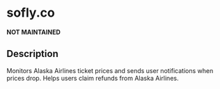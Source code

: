 # sofly.co

**NOT MAINTAINED**

## Description
Monitors Alaska Airlines ticket prices and sends user notifications when prices drop. Helps users claim refunds from Alaska Airlines.
